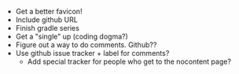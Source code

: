 * Get a better favicon!
* Include github URL
* Finish gradle series
* Get a "single" up (coding dogma?)
* Figure out a way to do comments. Github??
* Use github issue tracker + label for comments?
  * Add special tracker for people who get to the nocontent page?
